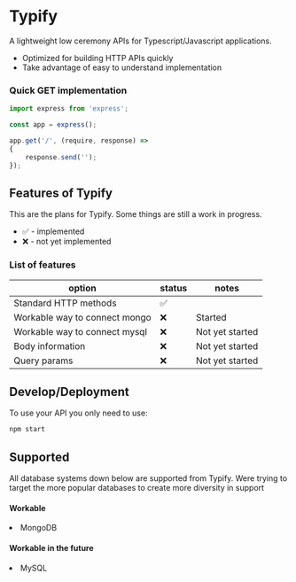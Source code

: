 # Typify

A lightweight low ceremony APIs for Typescript/Javascript applications.

- Optimized for building HTTP APIs quickly
- Take advantage of easy to understand implementation

### Quick GET implementation

```TypeScript
import express from 'express';

const app = express();

app.get('/', (require, response) =>
{
    response.send('');
});
```
## Features of Typify

This are the plans for Typify. Some things are still a work in progress.

- ✅ - implemented
- ❌ - not yet implemented

### List of features

| option                            | status | notes                                                                               |
| --------------------------------  | ------ | ----------------------------------------------------------------------------------- |
| Standard HTTP methods             | ✅     |
| Workable way to connect mongo     | ❌     | Started                                                                             |
| Workable way to connect mysql     | ❌     | Not yet started                                                                     |
| Body information                  | ❌     | Not yet started                                                                     |
| Query params                      | ❌     | Not yet started                                                                     |

## Develop/Deployment

To use your API you only need to use:
```Typescript
npm start
```

## Supported

 <p>All database systems down below are supported from Typify. Were trying to target the more popular databases to create more diversity in support</p>
 <h4> Workable</h4>
        <li>MongoDB</li></ul>
 <h4> Workable in the future</h4>
        <li>MySQL</li></ul>

